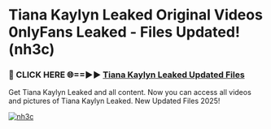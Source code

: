 # Tiana Kaylyn Leaked Original Videos 0nlyFans Leaked - Files Updated! (nh3c)

<h3>🔴 CLICK HERE 🌐==►► <a href="https://tinyurl.com/ms9xzufz" rel="nofollow">Tiana Kaylyn Leaked Updated Files</a></h3>

Get Tiana Kaylyn Leaked and all content. Now you can access all videos and pictures of Tiana Kaylyn Leaked. New Updated Files 2025!

[![nh3c](https://i.imgur.com/PQ7UWWw.gif)](https://tinyurl.com/ms9xzufz)
